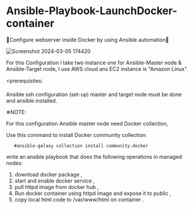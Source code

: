 # Ansible-Playbook-LaunchDocker-container

🌟Configure webserver inside Docker by using Ansible automation🌟

![Screenshot 2024-03-05 174420](https://github.com/Pratikshinde55/Ansible-Playbook-LaunchDocker-container/assets/145910708/8d1dccb8-16de-4aa8-aba6-6a13e5c78993)


For this Configuration I take two instance one for Ansible-Master node & Ansible-Target node, I use AWS cloud ans EC2 instance is "Amazon Linux".

⚡prerequisites:

   Ansible ssh configuration (set-up) master and target node must be done and ansible installed.
   
❄NOTE:

For this configuration Ansible master node need Docker collection,

Use this command to install Docker community collection:


       #ansible-galaxy collection install community.docker


write an ansible playbook that does the following operations in managed nodes:
1. download docker package ,
2. start and enable docker service , 
3. pull httpd image from docker hub ,
4.  Run docker container using httpd image and expose it to public ,
5. copy local html code to /var/www/html on container .

